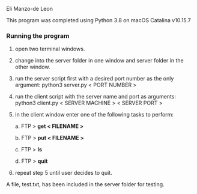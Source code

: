Eli Manzo-de Leon

This program was completed using Python 3.8 on macOS Catalina v10.15.7

### Running the program
1. open two terminal windows.
2. change into the server folder in one window and server folder in the other window.
3. run the server script first with a desired port number as the only argument: python3 server.py < PORT NUMBER >
4. run the client script with the server name and port as arguments: python3 client.py < SERVER MACHINE > < SERVER PORT >
5. in the client window enter one of the following tasks to perform:
   
    a. FTP > **get < FILENAME >**
  
    b. FTP > **put < FILENAME >**
  
    c. FTP > **ls**
  
    d. FTP > **quit**
6. repeat step 5 until user decides to quit.

A file, test.txt, has been included in the server folder for testing.  
